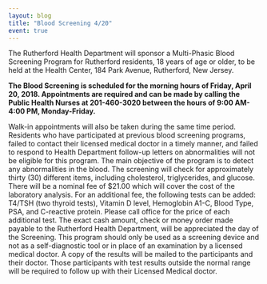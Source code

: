 ```yaml
---
layout: blog
title: "Blood Screening 4/20"
event: true
---
```


The Rutherford Health Department will sponsor a Multi-Phasic Blood Screening Program for Rutherford
residents, 18 years of age or older, to be held at the Health Center, 184 Park Avenue, Rutherford, New Jersey.

**The Blood Screening is scheduled for the morning hours of Friday, April 20, 2018. Appointments are required
and can be made by calling the Public Health Nurses at 201-460-3020 between the hours of 9:00 AM-4:00 PM,
Monday-Friday.** 

Walk-in appointments will also be taken during the same time period. Residents who have
participated at previous blood screening programs, failed to contact their licensed medical doctor in a timely
manner, and failed to respond to Health Department follow-up letters on abnormalities will not be eligible for
this program. The main objective of the program is to detect any abnormalities in the blood. The screening will
check for approximately thirty (30) different items, including cholesterol, triglycerides, and glucose. There will
be a nominal fee of $21.00 which will cover the cost of the laboratory analysis. For an additional fee, the
following tests can be added: T4/TSH (two thyroid tests), Vitamin D level, Hemoglobin A1-C, Blood Type,
PSA, and C-reactive protein. Please call office for the price of each additional test. The exact cash amount, check
or money order made payable to the Rutherford Health Department, will be appreciated the day of the Screening. This
program should only be used as a screening device and not as a self-diagnostic tool or in place of an
examination by a licensed medical doctor. A copy of the results will be mailed to the participants and their
doctor. Those participants with test results outside the normal range will be required to follow up with their
Licensed Medical doctor. 
